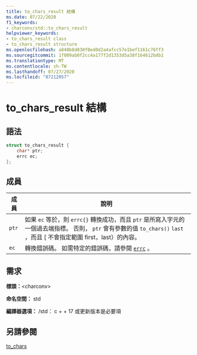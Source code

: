 ```yaml
---
title: to_chars_result 結構
ms.date: 07/22/2020
f1_keywords:
- charconv/std::to_chars_result
helpviewer_keywords:
- to_chars_result class
- to_chars_result structure
ms.openlocfilehash: a840b8d030f0ed0d2a4afcc57e1bef1161c76ff3
ms.sourcegitcommit: 1f009ab0f2cc4a177f2d1353d5a38f164612bdb1
ms.translationtype: MT
ms.contentlocale: zh-TW
ms.lasthandoff: 07/27/2020
ms.locfileid: "87212057"
---
```

# <a name="to_chars_result-struct"></a>to_chars_result 結構

## <a name="syntax"></a>語法

```cpp
struct to_chars_result {
    char* ptr;
    errc ec;
};
```

## <a name="members"></a>成員

|成員|說明|
|--|--|
|`ptr`| 如果 `ec` 等於，則 `errc{}` 轉換成功，而且 `ptr` 是所寫入字元的一個過去端指標。 否則， `ptr` 會有參數的值 `to_chars()` `last` ，而且 \[ 不會指定範圍 first，last）的內容。|
|`ec` | 轉換錯誤碼。 如需特定的錯誤碼，請參閱 [`errc`](system-error-enums.md#errc) 。|

## <a name="requirements"></a>需求

**標頭：**\<charconv>

**命名空間：** std

**編譯器選項：** /std： c + + 17 或更新版本是必要項

## <a name="see-also"></a>另請參閱

[to_chars](charconv-functions.md#to_chars)